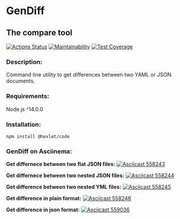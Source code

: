 # GenDiff

## The compare tool

[![Actions Status](https://github.com/ikki-li/frontend-project-46/workflows/Node-CI/badge.svg)](https://github.com/ikki-li/frontend-project-46/actions/workflows/nodejs.yml)
[![Maintainability](https://api.codeclimate.com/v1/badges/6ac4226b51369ea46644/maintainability)](https://codeclimate.com/github/ikki-li/frontend-project-46/maintainability)
[![Test Coverage](https://api.codeclimate.com/v1/badges/6ac4226b51369ea46644/test_coverage)](https://codeclimate.com/github/ikki-li/frontend-project-46/test_coverage)

### Description:

Command line utility to get differences between two YAML or JSON documents.

### Requirements:

Node.js ^14.0.0

### Installation:

```
npm install @hexlet/code
```

### GenDiff on Asciinema:

**Get differnece between two flat JSON files:**
[![Asciicast 558243](https://asciinema.org/a/558243.svg)](https://asciinema.org/a/558243)

**Get differnece between two nested JSON files:**
[![Asciicast 558244](https://asciinema.org/a/558244.svg)](https://asciinema.org/a/558244)

**Get difference between two nested YML files:**
[![Asciicast 558245](https://asciinema.org/a/558245.svg)](https://asciinema.org/a/558245)

**Get difference in plain format:**
[![Asciicast 558246](https://asciinema.org/a/558246.svg)](https://asciinema.org/a/558246)

**Get difference in json format:**
[![Asciicast 559036](https://asciinema.org/a/559036.svg)](https://asciinema.org/a/559036)


